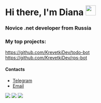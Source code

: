 # Hi there, I'm Diana <img src="https://github.com/blackcater/blackcater/raw/main/images/Hi.gif" height="32"/>
### Novice .net developer from Russia
### My top projects:
https://github.com/KrevetkiDev/todo-bot
https://github.com/KrevetkiDev/rps-bot
#### Contacts

- [Telegram](https://t.me/wxham)
- [Email](mailto:d18102002@mail.ru)

![](http://github-profile-summary-cards.vercel.app/api/cards/profile-details?username=wxhami&theme=aura_dark)
![](http://github-profile-summary-cards.vercel.app/api/cards/stats?username=wxhami&theme=aura_dark)
![](https://github-readme-streak-stats.herokuapp.com/?user=wxhami&theme=aura_dark)
